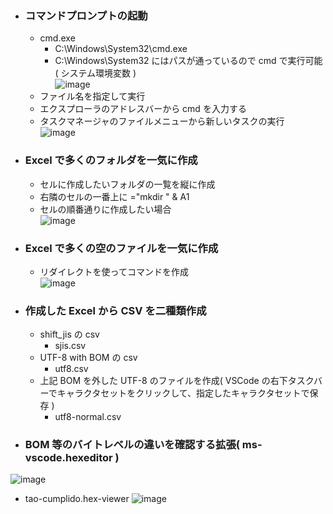- ### コマンドプロンプトの起動
  - cmd.exe
    - C:\Windows\System32\cmd.exe
    - C:\Windows\System32 にはパスが通っているので cmd で実行可能( システム環境変数 )\
    ![image](https://user-images.githubusercontent.com/1501327/169431083-312362de-e689-4cf7-945a-24fdf08d8953.png)
  - ファイル名を指定して実行
  - エクスプローラのアドレスバーから cmd を入力する
  - タスクマネージャのファイルメニューから新しいタスクの実行\
  ![image](https://user-images.githubusercontent.com/1501327/169431675-438cbe0c-715e-4df1-8476-feaa3e4a0818.png)
  
- ### Excel で多くのフォルダを一気に作成
  - セルに作成したいフォルダの一覧を縦に作成
  - 右隣のセルの一番上に ="mkdir " & A1
  - セルの順番通りに作成したい場合\
  ![image](https://user-images.githubusercontent.com/1501327/169435062-5fb79243-84e0-4c3d-9ffe-3279686e174a.png)

- ### Excel で多くの空のファイルを一気に作成
  - リダイレクトを使ってコマンドを作成\
  ![image](https://user-images.githubusercontent.com/1501327/169435957-e7e97daf-ca06-4f8b-b545-9cbfbce7b1a6.png)

- ### 作成した Excel から CSV を二種類作成
  - shift_jis の csv
    - sjis.csv
  - UTF-8 with BOM の csv
    - utf8.csv
  - 上記 BOM を外した UTF-8 のファイルを作成( VSCode の右下タスクバーでキャラクタセットをクリックして、指定したキャラクタセットで保存 )
    - utf8-normal.csv

- ### BOM 等のバイトレベルの違いを確認する拡張( ms-vscode.hexeditor )
![image](https://user-images.githubusercontent.com/1501327/169437554-84dddcc3-567e-498a-bc16-1b1c22f891c7.png)
  - tao-cumplido.hex-viewer 
  ![image](https://user-images.githubusercontent.com/1501327/169439679-8cffa8cd-4c77-4968-8d00-0a7464092e46.png)

